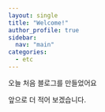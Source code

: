 ```yaml
---
layout: single
title: "Welcome!"
author_profile: true
sidebar:
  nav: "main"
categories:
  - etc
---
```


오늘 처음 블로그를 만들었어요

앞으로 더 적어 보겠습니다.
 
